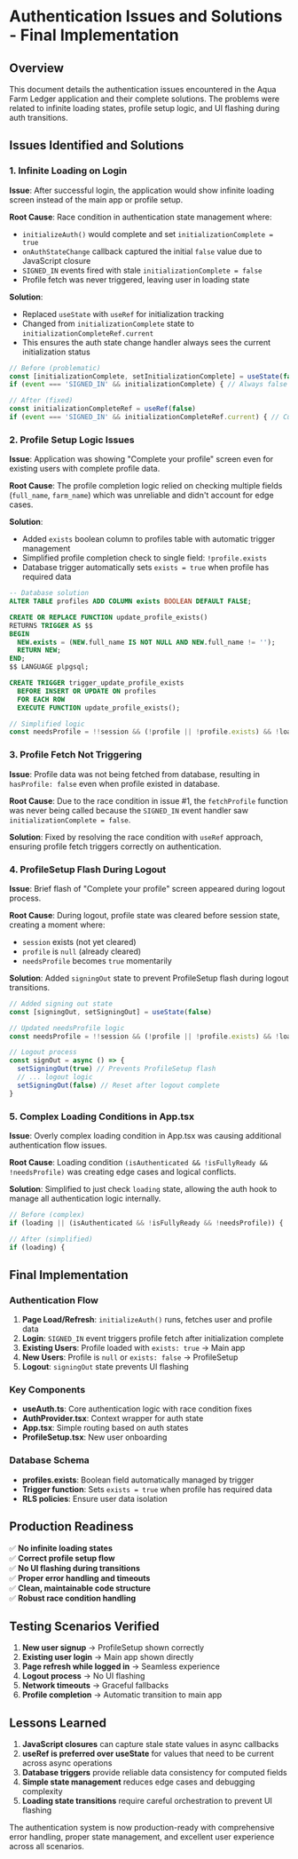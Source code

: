 # Authentication Issues and Solutions - Final Implementation

## Overview
This document details the authentication issues encountered in the Aqua Farm Ledger application and their complete solutions. The problems were related to infinite loading states, profile setup logic, and UI flashing during auth transitions.

## Issues Identified and Solutions

### 1. Infinite Loading on Login
**Issue**: After successful login, the application would show infinite loading screen instead of the main app or profile setup.

**Root Cause**: Race condition in authentication state management where:
- `initializeAuth()` would complete and set `initializationComplete = true`
- `onAuthStateChange` callback captured the initial `false` value due to JavaScript closure
- `SIGNED_IN` events fired with stale `initializationComplete = false`
- Profile fetch was never triggered, leaving user in loading state

**Solution**: 
- Replaced `useState` with `useRef` for initialization tracking
- Changed from `initializationComplete` state to `initializationCompleteRef.current`
- This ensures the auth state change handler always sees the current initialization status

```typescript
// Before (problematic)
const [initializationComplete, setInitializationComplete] = useState(false)
if (event === 'SIGNED_IN' && initializationComplete) { // Always false due to closure

// After (fixed)
const initializationCompleteRef = useRef(false)
if (event === 'SIGNED_IN' && initializationCompleteRef.current) { // Current value
```

### 2. Profile Setup Logic Issues
**Issue**: Application was showing "Complete your profile" screen even for existing users with complete profile data.

**Root Cause**: The profile completion logic relied on checking multiple fields (`full_name`, `farm_name`) which was unreliable and didn't account for edge cases.

**Solution**: 
- Added `exists` boolean column to profiles table with automatic trigger management
- Simplified profile completion check to single field: `!profile.exists`
- Database trigger automatically sets `exists = true` when profile has required data

```sql
-- Database solution
ALTER TABLE profiles ADD COLUMN exists BOOLEAN DEFAULT FALSE;

CREATE OR REPLACE FUNCTION update_profile_exists()
RETURNS TRIGGER AS $$
BEGIN
  NEW.exists = (NEW.full_name IS NOT NULL AND NEW.full_name != '');
  RETURN NEW;
END;
$$ LANGUAGE plpgsql;

CREATE TRIGGER trigger_update_profile_exists
  BEFORE INSERT OR UPDATE ON profiles
  FOR EACH ROW
  EXECUTE FUNCTION update_profile_exists();
```

```typescript
// Simplified logic
const needsProfile = !!session && (!profile || !profile.exists) && !loading && !fetchingProfile
```

### 3. Profile Fetch Not Triggering
**Issue**: Profile data was not being fetched from database, resulting in `hasProfile: false` even when profile existed in database.

**Root Cause**: Due to the race condition in issue #1, the `fetchProfile` function was never being called because the `SIGNED_IN` event handler saw `initializationComplete = false`.

**Solution**: Fixed by resolving the race condition with `useRef` approach, ensuring profile fetch triggers correctly on authentication.

### 4. ProfileSetup Flash During Logout
**Issue**: Brief flash of "Complete your profile" screen appeared during logout process.

**Root Cause**: During logout, profile state was cleared before session state, creating a moment where:
- `session` exists (not yet cleared)
- `profile` is `null` (already cleared)
- `needsProfile` becomes `true` momentarily

**Solution**: Added `signingOut` state to prevent ProfileSetup flash during logout transitions.

```typescript
// Added signing out state
const [signingOut, setSigningOut] = useState(false)

// Updated needsProfile logic
const needsProfile = !!session && (!profile || !profile.exists) && !loading && !fetchingProfile && !signingOut

// Logout process
const signOut = async () => {
  setSigningOut(true) // Prevents ProfileSetup flash
  // ... logout logic
  setSigningOut(false) // Reset after logout complete
}
```

### 5. Complex Loading Conditions in App.tsx
**Issue**: Overly complex loading condition in App.tsx was causing additional authentication flow issues.

**Root Cause**: Loading condition `(isAuthenticated && !isFullyReady && !needsProfile)` was creating edge cases and logical conflicts.

**Solution**: Simplified to just check `loading` state, allowing the auth hook to manage all authentication logic internally.

```typescript
// Before (complex)
if (loading || (isAuthenticated && !isFullyReady && !needsProfile)) {

// After (simplified)
if (loading) {
```

## Final Implementation

### Authentication Flow
1. **Page Load/Refresh**: `initializeAuth()` runs, fetches user and profile data
2. **Login**: `SIGNED_IN` event triggers profile fetch after initialization complete
3. **Existing Users**: Profile loaded with `exists: true` → Main app
4. **New Users**: Profile is `null` or `exists: false` → ProfileSetup
5. **Logout**: `signingOut` state prevents UI flashing

### Key Components
- **useAuth.ts**: Core authentication logic with race condition fixes
- **AuthProvider.tsx**: Context wrapper for auth state
- **App.tsx**: Simple routing based on auth states
- **ProfileSetup.tsx**: New user onboarding

### Database Schema
- **profiles.exists**: Boolean field automatically managed by trigger
- **Trigger function**: Sets `exists = true` when profile has required data
- **RLS policies**: Ensure user data isolation

## Production Readiness
✅ **No infinite loading states**  
✅ **Correct profile setup flow**  
✅ **No UI flashing during transitions**  
✅ **Proper error handling and timeouts**  
✅ **Clean, maintainable code structure**  
✅ **Robust race condition handling**  

## Testing Scenarios Verified
1. **New user signup** → ProfileSetup shown correctly
2. **Existing user login** → Main app shown directly
3. **Page refresh while logged in** → Seamless experience
4. **Logout process** → No UI flashing
5. **Network timeouts** → Graceful fallbacks
6. **Profile completion** → Automatic transition to main app

## Lessons Learned
1. **JavaScript closures** can capture stale state values in async callbacks
2. **useRef is preferred over useState** for values that need to be current across async operations
3. **Database triggers** provide reliable data consistency for computed fields
4. **Simple state management** reduces edge cases and debugging complexity
5. **Loading state transitions** require careful orchestration to prevent UI flashing

The authentication system is now production-ready with comprehensive error handling, proper state management, and excellent user experience across all scenarios.